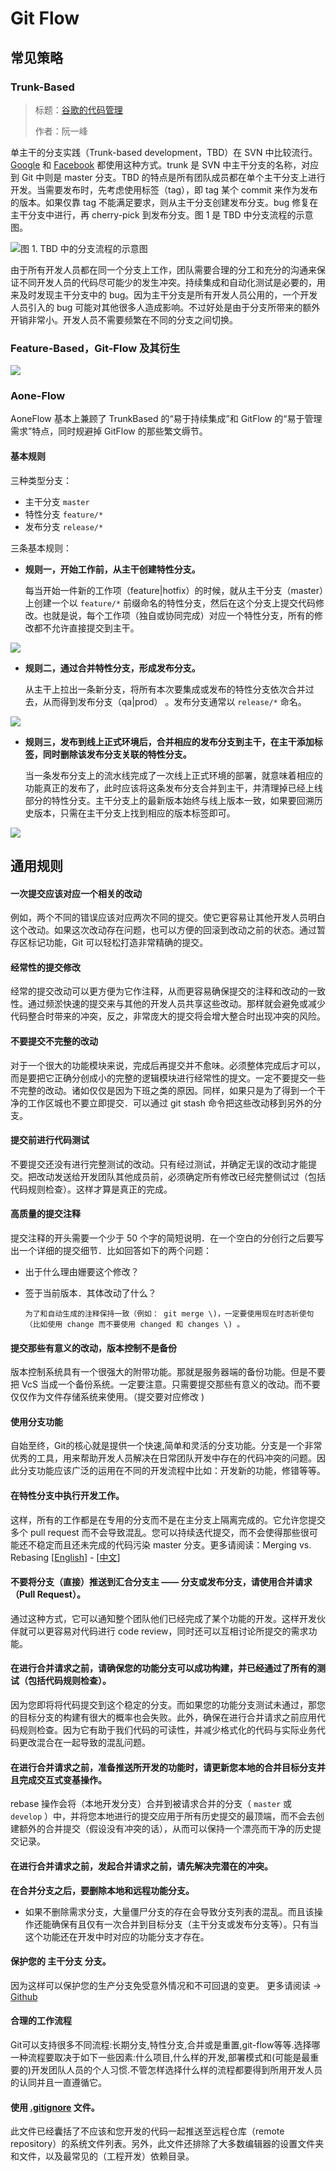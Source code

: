 # Git Flow

## 常见策略

### **Trunk-Based**

> 标题：[谷歌的代码管理](http://www.ruanyifeng.com/blog/2016/07/google-monolithic-source-repository.html)
>
> 作者：阮一峰

单主干的分支实践（Trunk-based development，TBD）在 SVN 中比较流行。[Google](http://paulhammant.com/2013/05/06/googles-scaled-trunk-based-development/) 和 [Facebook](http://paulhammant.com/2013/03/13/facebook-tbd-take-2/) 都使用这种方式。trunk 是 SVN 中主干分支的名称，对应到 Git 中则是 master 分支。TBD 的特点是所有团队成员都在单个主干分支上进行开发。当需要发布时，先考虑使用标签（tag），即 tag 某个 commit 来作为发布的版本。如果仅靠 tag 不能满足要求，则从主干分支创建发布分支。bug 修复在主干分支中进行，再 cherry-pick 到发布分支。图 1 是 TBD 中分支流程的示意图。

![&#x56FE; 1. TBD &#x4E2D;&#x7684;&#x5206;&#x652F;&#x6D41;&#x7A0B;&#x7684;&#x793A;&#x610F;&#x56FE;](../../.gitbook/assets/image-trunk-flow.png)

由于所有开发人员都在同一个分支上工作，团队需要合理的分工和充分的沟通来保证不同开发人员的代码尽可能少的发生冲突。持续集成和自动化测试是必要的，用来及时发现主干分支中的 bug。因为主干分支是所有开发人员公用的，一个开发人员引入的 bug 可能对其他很多人造成影响。不过好处是由于分支所带来的额外开销非常小。开发人员不需要频繁在不同的分支之间切换。

### **Feature-Based，Git-Flow 及其衍生**

![](../../.gitbook/assets/image-git-flow.png)

### **Aone-Flow**

AoneFlow 基本上兼顾了 TrunkBased 的“易于持续集成”和 GitFlow 的“易于管理需求”特点，同时规避掉 GitFlow 的那些繁文缛节。

#### 基本规则

三种类型分支：

* 主干分支 `master` 
* 特性分支 `feature/*`
* 发布分支 `release/*`

三条基本规则：

* **规则一，开始工作前，从主干创建特性分支。**

  每当开始一件新的工作项（feature\|hotfix）的时候，就从主干分支（master）上创建一个以 `feature/*` 前缀命名的特性分支，然后在这个分支上提交代码修改。也就是说，每个工作项（独自或协同完成）对应一个特性分支，所有的修改都不允许直接提交到主干。

![](../../.gitbook/assets/image-aone-1.png)

* **规则二，通过合并特性分支，形成发布分支。**

  从主干上拉出一条新分支，将所有本次要集成或发布的特性分支依次合并过去，从而得到发布分支（qa\|prod） 。发布分支通常以 `release/*` 命名。

![](../../.gitbook/assets/image-aone-2.png)

* **规则三，发布到线上正式环境后，合并相应的发布分支到主干，在主干添加标签，同时删除该发布分支关联的特性分支。**

  当一条发布分支上的流水线完成了一次线上正式环境的部署，就意味着相应的功能真正的发布了，此时应该将这条发布分支合并到主干，并清理掉已经上线部分的特性分支。主干分支上的最新版本始终与线上版本一致，如果要回溯历史版本，只需在主干分支上找到相应的版本标签即可。

![](../../.gitbook/assets/image-aone-3.png)

## 通用规则

#### **一次提交应该对应一个相关的改动**

例如，两个不同的错误应该对应两次不同的提交。使它更容易让其他开发人员明白这个改动。如果这次改动存在问题，也可以方便的回滚到改动之前的状态。通过暂存区标记功能，Git 可以轻松打造非常精确的提交。

#### **经常性的提交修改**

经常的提交改动可以更方便为它作注释，从而更容易确保提交的注释和改动的一致性。通过频淤快速的提交来与其他的开发人员共享这些改动。那样就会避免或减少代码整合时带来的冲突，反之，非常庞大的提交将会增大整合时出现冲突的风险。

#### **不要提交不完整的改动**

对于一个很大的功能模块来说，完成后再提交并不愈味。必须整体完成后才可以，而是要把它正确分创成小的完整的逻辑模块进行经常性的提文。一定不要提交一些不完整的改动。诸如仅仅是因为下班之类的原因。同样，如果只是为了得到一个干净的工作区城也不要立即提交．可以通过 git stash 命令把这些改动移到另外的分支。

#### **提交前进行代码测试**

不要提交还没有进行完整测试的改动。只有经过测试，并确定无误的改动才能提交。把改动发送给开发团队其他成员前，必须确定所有修改已经完整侧试过（包括代码规则检查）。这样才算是真正的完成。

#### **高质量的提交注释**

提交注释的开头需要一个少于 50 个字的简短说明．在一个空白的分创行之后要写出一个详细的提交细节．比如回答如下的两个问题：

* 出于什么理由姗要这个修改？
* 签于当前版本．其体改动了什么？

  ```text
  为了和自动生成的注释保持一致（例如： git merge \)，一定要使用现在时态祈使句（比如使用 change 而不要使用 changed 和 changes \) 。
  ```

#### **提交那些有意义的改动，版本控制不是备份**

版本控制系统具有一个很强大的附带功能。那就是服务器端的备份功能。但是不要把 VcS 当成一个备份系统。一定要注意。只需要提交那些有意义的改动。而不要仅仅作为文件存储系统来使用。（提交要对应修改 \)

#### **使用分支功能**

自始至终，Git的核心就是提供一个快速,简单和灵活的分支功能。分支是一个非常优秀的工具，用来帮助开发人员解决在日常团队开发中存在的代码冲突的问题。因此分支功能应该广泛的运用在不同的开发流程中比如：开发新的功能，修错等等。

#### **在特性分支中执行开发工作。**

这样，所有的工作都是在专用的分支而不是在主分支上隔离完成的。它允许您提交多个 pull request 而不会导致混乱。您可以持续迭代提交，而不会使得那些很可能还不稳定而且还未完成的代码污染 master 分支。更多请阅读：Merging vs. Rebasing \[[English](https://segmentfault.com/a/1190000007942341)\] - \[[中文](https://segmentfault.com/a/1190000007942341)\]

#### **不要将分支（直接）推送到汇合分支主 —— 分支或发布分支，请使用合并请求（Pull Request）。**

通过这种方式，它可以通知整个团队他们已经完成了某个功能的开发。这样开发伙伴就可以更容易对代码进行 code review，同时还可以互相讨论所提交的需求功能。

#### **在进行合并请求之前，请确保您的功能分支可以成功构建，并已经通过了所有的测试（包括代码规则检查）。**

因为您即将将代码提交到这个稳定的分支。而如果您的功能分支测试未通过，那您的目标分支的构建有很大的概率也会失败。此外，确保在进行合并请求之前应用代码规则检查。因为它有助于我们代码的可读性，并减少格式化的代码与实际业务代码更改混合在一起导致的混乱问题。

#### **在进行合并请求之前，准备推送所开发的功能时，请更新您本地的合并目标分支并且完成交互式变基操作。**

rebase 操作会将（本地开发分支）合并到被请求合并的分支（ `master` 或 `develop` ）中，并将您本地进行的提交应用于所有历史提交的最顶端，而不会去创建额外的合并提交（假设没有冲突的话），从而可以保持一个漂亮而干净的历史提交记录。

#### **在进行合并请求之前，发起合并请求之前，请先解决完潜在的冲突。**

**在合并分支之后，要删除本地和远程功能分支。**

* 如果不删除需求分支，大量僵尸分支的存在会导致分支列表的混乱。而且该操作还能确保有且仅有一次合并到目标分支（主干分支或发布分支等）。只有当这个功能还在开发中时对应的功能分支才存在。

#### **保护您的 主干分支 分支。**

因为这样可以保护您的生产分支免受意外情况和不可回退的变更。 更多请阅读 -&gt; [Github](https://help.github.com/articles/about-protected-branches/)

#### **合理的工作流程**

Git可以支持很多不同流程:长期分支,特性分支,合并或是重置,git-flow等等.选择哪一种流程要取决于如下一些因素:什么项目,什么样的开发,部署模式和\(可能是最重要的\)开发团队人员的个人习惯.不管怎样选择什么样的流程都要得到所用开发人员的认同并且一直遵循它。

#### **使用**  [.gitignore](https://github.com/github/gitignore) **文件。**

此文件已经囊括了不应该和您开发的代码一起推送至远程仓库（remote repository）的系统文件列表。另外，此文件还排除了大多数编辑器的设置文件夹和文件，以及最常见的（工程开发）依赖目录。

